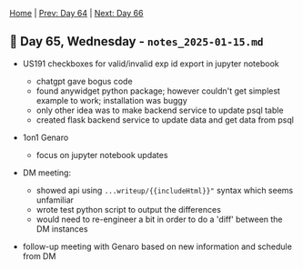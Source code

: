 [Home](../../main.md) | [Prev: Day 64](notes_2025-01-14.md) | [Next: Day 66](./notes_2025-01-16.md)

## 📝 Day 65, Wednesday - `notes_2025-01-15.md`

- US191 checkboxes for valid/invalid exp id export in jupyter notebook
    * chatgpt gave bogus code
    * found anywidget python package; however couldn't get simplest  example to work; installation was buggy
    * only other idea was to make backend service to update psql table
    * created flask backend service to update data and get data from psql

- 1on1 Genaro
    * focus on jupyter notebook updates

- DM meeting:
    * showed api using `...writeup/{{includeHtml}}"` syntax which seems unfamiliar
    * wrote test python script to output the differences
    * would need to re-engineer a bit in order to do a 'diff' between the DM instances

- follow-up meeting with Genaro based on new information and schedule from DM
